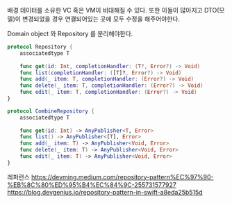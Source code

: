 배경
데이터를 소유한 VC 혹은 VM이 비대해질 수 있다. 또한 이들이 많아지고 DTO(모델)이 변경되었을 경우 연결되어있는 곳에 모두 수정을 해주어야한다.

Domain object 와 Repository 를 분리해야한다.

```swift
protocol Repository {
    associatedtype T
    
    func get(id: Int, completionHandler: (T?, Error?) -> Void)
    func list(completionHandler: ([T]?, Error?) -> Void)
    func add(_ item: T, completionHandler: (Error?) -> Void)
    func delete(_ item: T, completionHandler: (Error?) -> Void)
    func edit(_ item: T, completionHandler: (Error?) -> Void)
}

protocol CombineRepository {
    associatedtype T
    
    func get(id: Int) -> AnyPublisher<T, Error>
    func list() -> AnyPublisher<[T], Error>
    func add(_ item: T) -> AnyPublisher<Void, Error>
    func delete(_ item: T) -> AnyPublisher<Void, Error>
    func edit(_ item: T) -> AnyPublisher<Void, Error>
}
```
레퍼런스
https://devming.medium.com/repository-pattern%EC%97%90-%EB%8C%80%ED%95%B4%EC%84%9C-255731577927
https://blog.devgenius.io/repository-pattern-in-swift-a8eda25b515d
